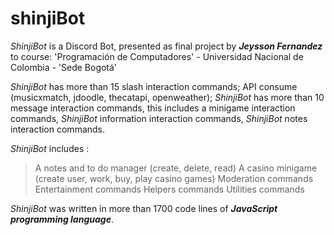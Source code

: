 # shinjiBot

_ShinjiBot_ is a Discord Bot, presented as final project by ***Jeysson Fernandez*** to course: 'Programación de Computadores' - Universidad Nacional de Colombia - 'Sede Bogotá'

_ShinjiBot_ has more than 15 slash interaction commands; API consume (musicxmatch, jdoodle, thecatapi, openweather); _ShinjiBot_ has more than 10 message interaction commands, this includes a minigame interaction commands, _ShinjiBot_ information interaction commands, _ShinjiBot_ notes interaction commands.

_ShinjiBot_ includes :
> A notes and to do manager (create, delete, read)
> A casino minigame (create user, work, buy, play casino games)
> Moderation commands
> Entertainment commands
> Helpers commands
> Utilities commands


_ShinjiBot_ was written in more than 1700 code lines of ***JavaScript programming language***.
